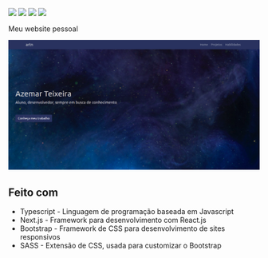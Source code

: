 ![](https://img.shields.io/badge/TypeScript-007ACC?style=for-the-badge&logo=typescript&logoColor=white)
![](https://img.shields.io/badge/Next.js-000000?style=for-the-badge&logo=nextdotjs&logoColor=white)
![](https://img.shields.io/badge/Sass-CC6699?style=for-the-badge&logo=sass&logoColor=white)
![](https://img.shields.io/badge/Bootstrap-563D7C?style=for-the-badge&logo=bootstrap&logoColor=white)

Meu website pessoal

![](.gh/screenshot.png)

## Feito com

- Typescript - Linguagem de programação baseada em Javascript
- Next.js - Framework para desenvolvimento com React.js
- Bootstrap - Framework de CSS para desenvolvimento de sites responsivos
- SASS - Extensão de CSS, usada para customizar o Bootstrap
